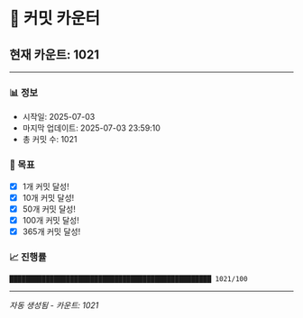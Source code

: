 # 🔢 커밋 카운터

## 현재 카운트: 1021

---

### 📊 정보
- 시작일: 2025-07-03
- 마지막 업데이트: 2025-07-03 23:59:10
- 총 커밋 수: 1021

### 🎯 목표
- [x] 1개 커밋 달성!
- [x] 10개 커밋 달성!
- [x] 50개 커밋 달성!
- [x] 100개 커밋 달성!
- [x] 365개 커밋 달성!

### 📈 진행률
```
██████████████████████████████████████████████████ 1021/100
```

---
*자동 생성됨 - 카운트: 1021*
